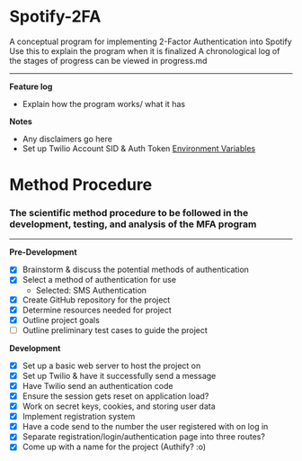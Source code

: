 # Spotify-2FA
A conceptual program for implementing 2-Factor Authentication into Spotify
Use this to explain the program when it is finalized
A chronological log of the stages of progress can be viewed in progress.md

***

**Feature log**

+ Explain how the program works/ what it has

**Notes**

+ Any disclaimers go here
+ Set up Twilio Account SID & Auth Token [Environment Variables](https://www.twilio.com/blog/2017/01/how-to-set-environment-variables.html)

# Method Procedure

### The scientific method procedure to be followed in the development, testing, and analysis of the MFA program

***

**Pre-Development**

- [x] Brainstorm & discuss the potential methods of authentication
- [x] Select a method of authentication for use
  + Selected: SMS Authentication
- [x] Create GitHub repository for the project
- [x] Determine resources needed for project
- [x] Outline project goals 
- [ ] Outline preliminary test cases to guide the project

**Development**

- [x] Set up a basic web server to host the project on
- [x] Set up Twilio & have it successfully send a message
- [x] Have Twilio send an authentication code
- [x] Ensure the session gets reset on application load?
- [x] Work on secret keys, cookies, and storing user data
- [x] Implement registration system
- [x] Have a code send to the number the user registered with on log in
- [x] Separate registration/login/authentication page into three routes?
- [x] Come up with a name for the project (Authify? :o)
